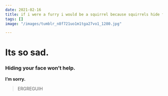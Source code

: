 ```yaml
---
date: 2021-02-16
title: if i were a furry i would be a squirrel because squirrels hide from poison
tags: []
image: "/images/tumblr_n8f721uo1m1tga27vo1_1280.jpg"

---
```

# Its so sad.

### Hiding your face won’t help.

**I’m sorry.**

> ERGREGUIH